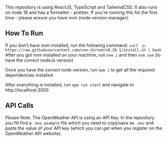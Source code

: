 This repository is using ReactJS, TypeScript and TailwindCSS. It also runs on node 18 and has a formatter - prettier. If you're running this for the first time - please ensure you have nvm (node version manager).

## How To Run

If you don't have nvm installed, run the following command:
`curl -o- https://raw.githubusercontent.com/nvm-sh/nvm/v0.39.1/install.sh | bash`
After you got nvm installed on your machine, run `nvm i` and then `nvm use` (to have the correct nodeJs version)

Once you have the correct node version, run `npm i` to get all the required dependencies installed

After everything is installed, run `npm run start` and navigate to http://localhost:3000

## API Calls

Please Note: The OpenWeather API is using an API Key. In the repository you fill find a `.env.example` file which you need to copy/save as `.env` and paste the value of your API key (which you can get when you register on the OpenWeather API website).
